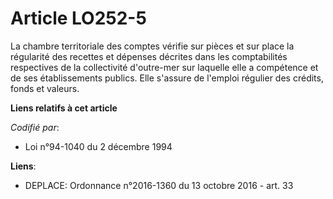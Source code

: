 # Article LO252-5

La chambre territoriale des comptes vérifie sur pièces et sur place la régularité des recettes et dépenses décrites dans les
comptabilités respectives de la collectivité d'outre-mer sur laquelle elle a compétence et de ses établissements publics.
Elle s'assure de l'emploi régulier des crédits, fonds et valeurs.

**Liens relatifs à cet article**

_Codifié par_:

  - Loi n°94-1040 du 2 décembre 1994

**Liens**:

  - DEPLACE: Ordonnance n°2016-1360 du 13 octobre 2016 - art. 33
